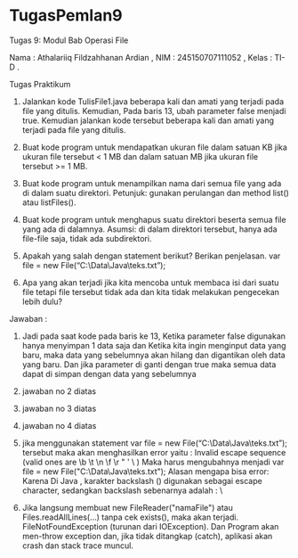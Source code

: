# TugasPemlan9
Tugas 9: Modul Bab Operasi File

Nama : Athalariiq Fildzahhanan Ardian ,
NIM : 245150707111052 ,
Kelas : TI-D .

Tugas Praktikum
1. Jalankan kode TulisFile1.java beberapa kali dan amati yang terjadi pada file yang
ditulis. Kemudian, Pada baris 13, ubah parameter false menjadi true. Kemudian
jalankan kode tersebut beberapa kali dan amati yang terjadi pada file yang ditulis.
2. Buat kode program untuk mendapatkan ukuran file dalam satuan KB jika ukuran
file tersebut < 1 MB dan dalam satuan MB jika ukuran file tersebut >= 1 MB.

3. Buat kode program untuk menampilkan nama dari semua file yang ada di dalam
suatu direktori. Petunjuk: gunakan perulangan dan method list() atau
listFiles().
4. Buat kode program untuk menghapus suatu direktori beserta semua file yang ada
di dalamnya. Asumsi: di dalam direktori tersebut, hanya ada file-file saja, tidak ada
subdirektori.
5. Apakah yang salah dengan statement berikut? Berikan penjelasan.
var file = new File(“C:\Data\Java\teks.txt”);
6. Apa yang akan terjadi jika kita mencoba untuk membaca isi dari suatu file tetapi
file tersebut tidak ada dan kita tidak melakukan pengecekan lebih dulu?

Jawaban :
1. Jadi pada saat kode pada baris ke 13, Ketika parameter false digunakan hanya menyimpan 1 data saja dan Ketika kita ingin menginput data yang baru, maka data yang sebelumnya akan hilang dan digantikan oleh data yang baru. Dan jika parameter di ganti dengan true maka semua data dapat di simpan dengan data yang sebelumnya

2. jawaban no 2 diatas
   
3. jawaban no 3 diatas

4. jawaban no 4 diatas

5. jika menggunakan statement var file = new File(“C:\Data\Java\teks.txt”); tersebut maka akan menghasilkan error yaitu : Invalid escape sequence (valid ones are  \b  \t  \n  \f  \r  \"  \'  \\ ) Maka harus mengubahnya menjadi var file = new File("C:\\Data\\Java\\teks.txt"); Alasan mengapa bisa error: Karena Di Java , karakter backslash (\) digunakan sebagai escape character, sedangkan backslash sebenarnya adalah : \\

6. Jika langsung membuat new FileReader("namaFile") atau Files.readAllLines(...) tanpa cek exists(), maka akan terjadi. FileNotFoundException (turunan dari IOException). Dan Program akan men-throw exception dan, jika tidak ditangkap (catch), aplikasi akan crash dan stack trace muncul.
